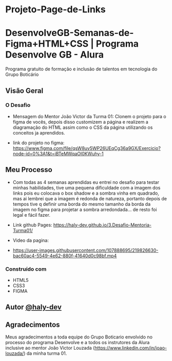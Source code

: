 # Projeto-Page-de-Links

# DesenvolveGB-Semanas-de-Figma+HTML+CSS | Programa Desenvolve GB - Alura 

Programa gratuito de formação e inclusão de talentos em tecnologia do Grupo Boticário

## Visão Geral

### O Desafio

- Mensagem do Mentor João Victor da Turma 01: Clonem o projeto para o figma de vocês, depois disso customizem a página e realizem a diagramação do HTML assim como o CSS da página utilizando os conceitos ja aprendidos. 

- link do projeto no figma: https://www.figma.com/file/qsW8uv5WP26UEqCg36a9GX/Exercicio?node-id=0%3A1&t=iBTeMWqaOl0KWuhy-1 

## Meu Processo

- Com todas as 4 semanas aprendidas eu entrei no desafio para testar minhas habilidades, tive uma pequena dificuldade com a imagem dos links pois eu colocava o box shadow e a sombra vinha em quadrado, mas ai lembrei que a imagem é redonda de natureza, portanto depois de tempos tive q definir uma borda do mesmo tamanho da borda da imagem no figma para projetar a sombra arredondada... de resto foi legal e fácil fazer.

- Link github Pages: https://haly-dev.github.io/3.Desafio-Mentoria-Turma01/

- Video da pagina:

- https://user-images.githubusercontent.com/107888695/219826630-bac60ac4-5549-4e62-880f-41640d0c98bf.mp4

### Construído com

- HTML5
- CSS3
- FIGMA

## Autor [@haly-dev](https://www.linkedin.com/in/halysson-franca/)

## Agradecimentos

Meus agradecimentos a toda equipe do Grupo Boticario envolvido no processo do programa Desenvolve e a todos os instrutores da Alura inclusive ao mentor João Victor Louzada (https://www.linkedin.com/in/joao-louzada/) da minha turma 01.
